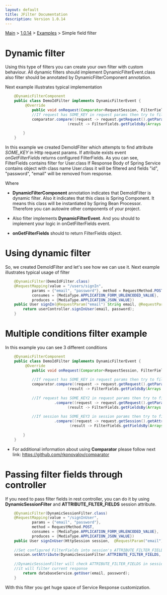 ```yaml
---
layout: default
title: JFilter Documentation
description: Version 1.0.14
---
```


[Main](../../../index.MD) > [1.0.14](../../index.MD) >  [Examples](../index.MD) > Simple field filter

# Dynamic filter
Using this type of filters you can create your own filter with custom behaviour.
All dynamic filters should implement DynamicFilterEvent.class also filter should be 
annotated by DynamicFilterComponent annotation. 

Next example illustrates typical implementation

```java
    @DynamicFilterComponent
    public class DemoIdFilter implements DynamicFilterEvent {
         @Override
            public void onRequest(Comparator<RequestSession, FilterFields> comparator) {    
            //If request has SOME_KEY in request params then try to filter fields "id", "password", "email" from object
            comparator.compare((request -> request.getRequest().getParameterMap().containsKey("SOME_KEY")), 
                            (result -> FilterFields.getFieldsBy(Arrays.asList("id", "password", "email"))));
          
        }
    }
```
In this example we created DemoIdFilter which attempts to find attribute *SOME_KEY* in Http request params.
If attribute exists event *onGetFilterFields* returns configured FilterFields. As you can see, FilterFields contains filter for User.class
If Response Body of Spring Service contains object with class name User.class it will be filtered and fields "id", "password", "email" will
be removed from response.

Where
  * **DynamicFilterComponent** annotation indicates that DemoIdFilter is dynamic filter.
  Also it indicates that this class is Spring Component. 
  It means this class will be instantiated by Spring Bean Processor.
  Therefore you can autowire other components of your project.
  
  * Also filter implements **DynamicFilterEvent**. And you should to implement your logic in onGetFilterFields event.
  
  * **onGetFilterFields** should to return FilterFields object.

# Using dynamic filter
So, we created DemoIdFilter and let's see how we can use it. Next example illustrates typical usage of filter

```java
    @DynamicFilter(DemoIdFilter.class)
    @RequestMapping(value = "/users/signIn",
            params = {"email", "password"}, method = RequestMethod.POST,
            consumes = {MediaType.APPLICATION_FORM_URLENCODED_VALUE},
            produces = {MediaType.APPLICATION_JSON_VALUE})            
    public User signIn(@RequestParam("email") String email, @RequestParam("password") String password) {
        return userController.signInUser(email, password);
    }    
```

# Multiple conditions filter example
In this example you can see 3 different conditions

```java
    @DynamicFilterComponent
    public class DemoIdFilter implements DynamicFilterEvent {
         @Override
            public void onRequest(Comparator<RequestSession, FilterFields> comparator) {    
            
            //If request has SOME_KEY in request params then try to filter fields "id", "password", "email" from object
            comparator.compare((request -> request.getRequest().getParameterMap().containsKey("SOME_KEY")), 
                            (result -> FilterFields.getFieldsBy(Arrays.asList("id", "password", "email"))))
                            
            //If request has SOME_KEY2 in request params then try to filter field "password" from object
                      .compare((request -> request.getRequest().getParameterMap().containsKey("SOME_KEY2")), 
                            (result -> FilterFields.getFieldsBy(Arrays.asList("password"))))
                            
            //If session has SOME_KEY3 in session params then try to filter field "email" from object
                      .compare((request -> request.getSession().getAttribute(SOME_KEY3)), 
                             (result -> FilterFields.getFieldsBy(Arrays.asList("email"))));
          
        }
    }
```
* For additional information about using **Comparator** please follow next link: https://github.com/rkonovalov/comparator

# Passing filter fields through controller
If you need to pass filter fields in rest controller, you can do it by using **DynamicSessionFilter** and **ATTRIBUTE_FILTER_FIELDS** session attribute.
```java
    @DynamicFilter(DynamicSessionFilter.class)
    @RequestMapping(value = "/signInUser",
            params = {"email", "password"}, 
			method = RequestMethod.POST,
            consumes = {MediaType.APPLICATION_FORM_URLENCODED_VALUE},
            produces = {MediaType.APPLICATION_JSON_VALUE})
    public User signInUser(HttpSession session,  @RequestParam("email") String email, @RequestParam("password") String password) {
        
	//Set configured FilterFields into session's ATTRIBUTE_FILTER_FIELDS attribute		
	session.setAttribute(DynamicSessionFilter.ATTRIBUTE_FILTER_FIELDS, FilterFields.getFieldsBy(Arrays.asList("id", "password", "email")));
		
	//DynamicSessionFilter will check ATTRIBUTE_FILTER_FIELDS in session attributes and if attribute has FilterFields
	//it will filter current response
        return databaseService.getUser(email, password);
    }
```

With this filter you get huge space of Service Response customization.